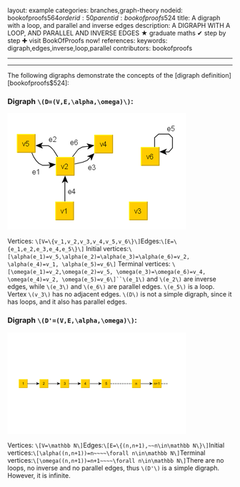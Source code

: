 layout: example
categories: branches,graph-theory
nodeid: bookofproofs$564
orderid: 50
parentid: bookofproofs$524
title: A digraph with a loop, and parallel and inverse edges
description: A DIGRAPH WITH A LOOP, AND PARALLEL AND INVERSE EDGES &#9733; graduate maths &#10004; step by step &#10010; visit BookOfProofs now!
references: 
keywords: digraph,edges,inverse,loop,parallel
contributors: bookofproofs

---


---

The following digraphs demonstrate the concepts of the [digraph definition][bookofproofs$524]:

### Digraph `\(D=(V,E,\alpha,\omega)\)`: 


![digraph1](https://github.com/bookofproofs/bookofproofs.github.io/blob/main/_sources/_assets/images/examples/digraph1.png?raw=true)


Vertices: `\[V=\{v_1,v_2,v_3,v_4,v_5,v_6\}\]`Edges:`\[E=\{e_1,e_2,e_3,e_4,e_5\}\]`
Initial vertices:`\[\alpha(e_1)=v_5,\alpha(e_2)=\alpha(e_3)=\alpha(e_6)=v_2, \alpha(e_4)=v_1, \alpha(e_5)=v_6\]`
Terminal vertices:
`\[\omega(e_1)=v_2,\omega(e_2)=v_5, \omega(e_3)=\omega(e_6)=v_4, \omega(e_4)=v_2, \omega(e_5)=v_6\]``\(e_1\)` and `\(e_2\)` are inverse edges, while `\(e_3\)` and `\(e_6\)` are parallel edges. `\(e_5\)` is a loop. Vertex `\(v_3\)` has no adjacent edges. `\(D\)` is not a simple digraph, since it has loops, and it also has parallel edges.

### Digraph `\(D'=(V,E,\alpha,\omega)\)`: 


![digraph2](https://github.com/bookofproofs/bookofproofs.github.io/blob/main/_sources/_assets/images/examples/digraph2.png?raw=true)


Vertices: `\[V=\mathbb N\]`Edges:`\[E=\{(n,n+1),~~n\in\mathbb N\}\]`Initial vertices:`\[\alpha((n,n+1))=n~~~~\forall n\in\mathbb N\]`Terminal vertices:`\[\omega((n,n+1))=n+1~~~~\forall n\in\mathbb N\]`There are no loops, no inverse and no parallel edges, thus `\(D'\)` is a simple digraph. However, it is infinite.
